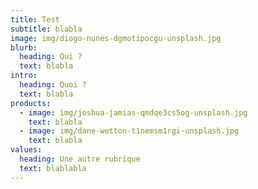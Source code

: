 ```yaml
---
title: Test
subtitle: blabla
image: img/diogo-nunes-dgmotipocgu-unsplash.jpg
blurb:
  heading: Qui ?
  text: blabla
intro:
  heading: Quoi ?
  text: blabla
products:
  - image: img/joshua-jamias-qmdqe3cs5og-unsplash.jpg
    text: blabla
  - image: img/dane-wetton-t1nemsm1rgi-unsplash.jpg
    text: blabla
values:
  heading: Une autre rubrique
  text: blablabla
---
```


